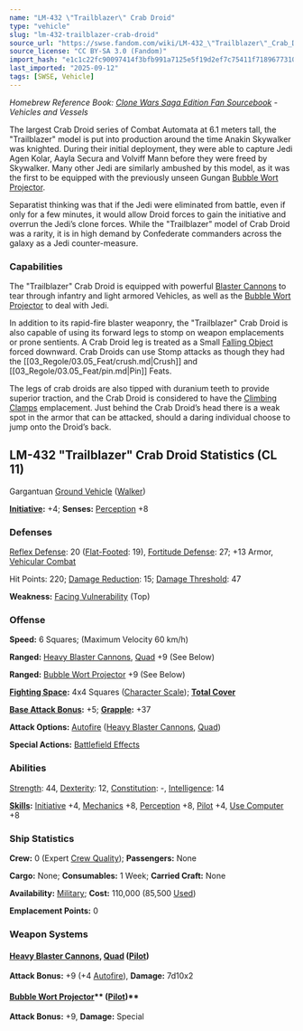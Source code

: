 ```yaml
---
name: "LM-432 \"Trailblazer\" Crab Droid"
type: "vehicle"
slug: "lm-432-trailblazer-crab-droid"
source_url: "https://swse.fandom.com/wiki/LM-432_\"Trailblazer\"_Crab_Droid"
source_license: "CC BY-SA 3.0 (Fandom)"
import_hash: "e1c1c22fc90097414f3bfb991a7125e5f19d2ef7c75411f7189677310714f690"
last_imported: "2025-09-12"
tags: [SWSE, Vehicle]
---
```

*Homebrew Reference Book: [Clone Wars Saga Edition Fan Sourcebook](https://swse.fandom.com/wiki/Clone_Wars_Saga_Edition_Fan_Sourcebook) - Vehicles and Vessels*

The largest Crab Droid series of Combat Automata at 6.1 meters tall, the "Trailblazer" model is put into production around the time Anakin Skywalker was knighted. During their initial deployment, they were able to capture Jedi Agen Kolar, Aayla Secura and Volviff Mann before they were freed by Skywalker. Many other Jedi are similarly ambushed by this model, as it was the first to be equipped with the previously unseen Gungan [Bubble Wort Projector](https://swse.fandom.com/wiki/Bubble_Wort_Projector).

Separatist thinking was that if the Jedi were eliminated from battle, even if only for a few minutes, it would allow Droid forces to gain the initiative and overrun the Jedi’s clone forces. While the "Trailblazer" model of Crab Droid was a rarity, it is in high demand by Confederate commanders across the galaxy as a Jedi counter-measure.

### Capabilities
The "Trailblazer" Crab Droid is equipped with powerful [Blaster Cannons](https://swse.fandom.com/wiki/Blaster_Cannons) to tear through infantry and light armored Vehicles, as well as the [Bubble Wort Projector](https://swse.fandom.com/wiki/Bubble_Wort_Projector) to deal with Jedi.

In addition to its rapid-fire blaster weaponry, the "Trailblazer" Crab Droid is also capable of using its forward legs to stomp on weapon emplacements or prone sentients. A Crab Droid leg is treated as a Small [Falling Object](https://swse.fandom.com/wiki/Falling_Object) forced downward. Crab Droids can use Stomp attacks as though they had the [[03_Regole/03.05_Feat/crush.md|Crush]] and [[03_Regole/03.05_Feat/pin.md|Pin]] Feats.

The legs of crab droids are also tipped with duranium teeth to provide superior traction, and the Crab Droid is considered to have the [Climbing Clamps](https://swse.fandom.com/wiki/Climbing_Clamps) emplacement. Just behind the Crab Droid’s head there is a weak spot in the armor that can be attacked, should a daring individual choose to jump onto the Droid’s back.
## LM-432 "Trailblazer" Crab Droid Statistics (CL 11)
Gargantuan [Ground Vehicle](https://swse.fandom.com/wiki/Ground_Vehicle) ([Walker](https://swse.fandom.com/wiki/Walker))

**[Initiative](https://swse.fandom.com/wiki/Initiative):** +4; **Senses:** [Perception](https://swse.fandom.com/wiki/Perception) +8
### Defenses
[Reflex Defense](https://swse.fandom.com/wiki/Reflex_Defense_(Vehicles)): 20 ([Flat-Footed](https://swse.fandom.com/wiki/Flat-Footed): 19), [Fortitude Defense](https://swse.fandom.com/wiki/Fortitude_Defense_(Vehicles)): 27; +13 Armor, [Vehicular Combat](https://swse.fandom.com/wiki/Vehicular_Combat)

Hit Points: 220; [Damage Reduction](https://swse.fandom.com/wiki/Damage_Reduction): 15; [Damage Threshold](https://swse.fandom.com/wiki/Damage_Threshold_(Vehicles)): 47

**Weakness:** [Facing Vulnerability](https://swse.fandom.com/wiki/Facing_Vulnerability) (Top)

### Offense
**Speed:** 6 Squares; (Maximum Velocity 60 km/h)

**Ranged:** [Heavy Blaster Cannons](https://swse.fandom.com/wiki/Heavy_Blaster_Cannons), [Quad](https://swse.fandom.com/wiki/Quad) +9 (See Below)

**Ranged:** [Bubble Wort Projector](https://swse.fandom.com/wiki/Bubble_Wort_Projector) +9 (See Below)

**[Fighting Space](https://swse.fandom.com/wiki/Fighting_Space):** 4x4 Squares ([Character Scale](https://swse.fandom.com/wiki/Character_Scale)); **[Total Cover](https://swse.fandom.com/wiki/Total_Cover)**

**[Base Attack Bonus](https://swse.fandom.com/wiki/Base_Attack_Bonus):** +5; **[Grapple](https://swse.fandom.com/wiki/Grapple):** +37

**Attack Options:** [Autofire](https://swse.fandom.com/wiki/Autofire_(Vehicle_Combat)) ([Heavy Blaster Cannons](https://swse.fandom.com/wiki/Heavy_Blaster_Cannons), [Quad](https://swse.fandom.com/wiki/Quad))

**Special Actions:** [Battlefield Effects](https://swse.fandom.com/wiki/Battlefield_Effects)
### Abilities
[Strength](https://swse.fandom.com/wiki/Strength): 44, [Dexterity](https://swse.fandom.com/wiki/Dexterity): 12, [Constitution](https://swse.fandom.com/wiki/Constitution): -, [Intelligence](https://swse.fandom.com/wiki/Intelligence): 14

**[Skills](https://swse.fandom.com/wiki/Skills):** [Initiative](https://swse.fandom.com/wiki/Initiative) +4, [Mechanics](https://swse.fandom.com/wiki/Mechanics) +8, [Perception](https://swse.fandom.com/wiki/Perception) +8, [Pilot](https://swse.fandom.com/wiki/Pilot) +4, [Use Computer](https://swse.fandom.com/wiki/Use_Computer) +8
### Ship Statistics
**Crew:** 0 (Expert [Crew Quality](https://swse.fandom.com/wiki/Crew_Quality)); **Passengers:** None

**Cargo:** None; **Consumables:** 1 Week; **Carried Craft:** None

**Availability:** [Military](https://swse.fandom.com/wiki/Military); **Cost:** 110,000 (85,500 [Used](https://swse.fandom.com/wiki/Used))

**Emplacement Points:** 0
### Weapon Systems
#### [**Heavy Blaster Cannons**](https://swse.fandom.com/wiki/Heavy_Blaster_Cannons)**, [Quad](https://swse.fandom.com/wiki/Quad) ([Pilot](https://swse.fandom.com/wiki/Pilot_(Vehicle_Combat)))**
**Attack Bonus:** +9 (+4 [Autofire](https://swse.fandom.com/wiki/Autofire_(Vehicle_Combat))), **Damage:** 7d10x2

#### [**Bubble Wort Projector**](https://swse.fandom.com/wiki/Bubble_Wort_Projector)** ([Pilot](https://swse.fandom.com/wiki/Pilot_(Vehicle_Combat)))**
**Attack Bonus:** +9, **Damage:** Special